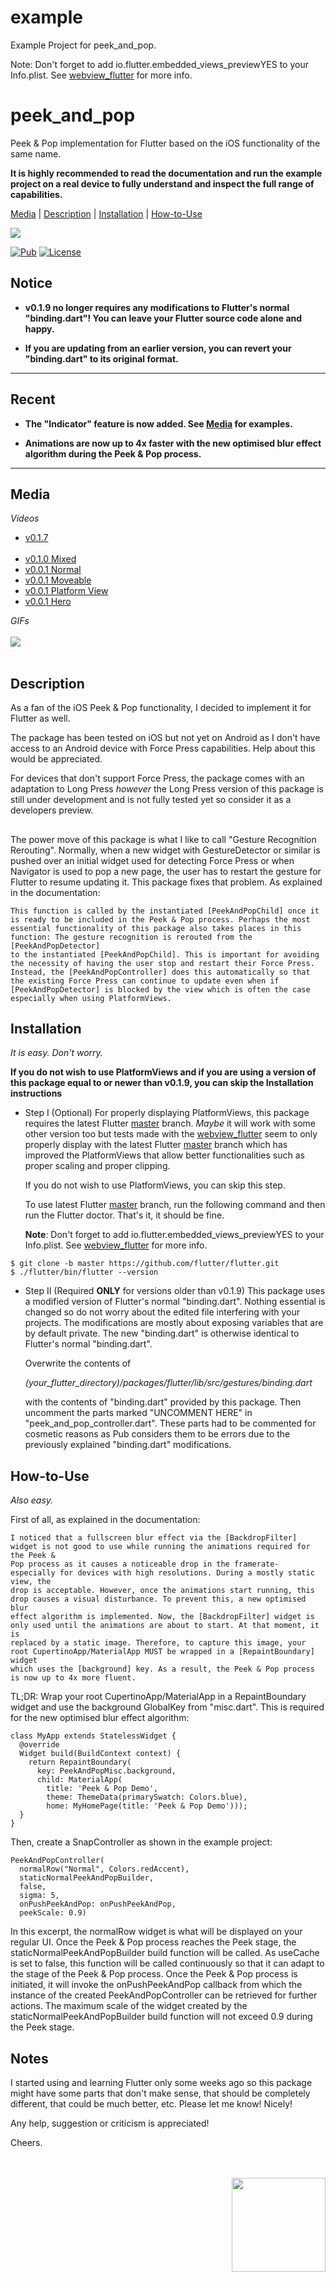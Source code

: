 # example

Example Project for peek_and_pop.

Note: Don't forget to add <key>io.flutter.embedded_views_preview</key><string>YES</string> to your Info.plist. See
[webview_flutter](https://pub.flutter-io.cn/packages/webview_flutter) for more info.


# peek_and_pop

Peek & Pop implementation for Flutter based on the iOS functionality of the same name.

**It is highly recommended to read the documentation and run the example project on a real device to fully understand and inspect the full range
 of capabilities.**

[Media](#media) | [Description](#description) | [Installation](#installation) | [How-to-Use](#howtouse)

<img src="https://img.shields.io/badge/Cosmos%20Software-Love%20Code-red"/>
<br>

[![Pub](https://img.shields.io/pub/v/peek_and_pop?color=g)](https://pub.dev/packages/peek_and_pop)
[![License](https://img.shields.io/github/license/aliyigitbireroglu/flutter-peek-and-pop?color=blue)](https://github.com/aliyigitbireroglu/flutter-peek-and-pop/blob/master/LICENSE)

## Notice
* **v0.1.9 no longer requires any modifications to Flutter's normal "binding.dart"! You can leave your Flutter source code alone and happy.** 
 
* **If you are updating from an earlier version, you can revert your "binding.dart" to its original format.** 
* * *

## Recent
* **The "Indicator" feature is now added. See [Media](#media) for examples.**

* **Animations are now up to 4x faster with the new optimised blur effect algorithm during the Peek & Pop process.**
* * *


<a name="media"></a>
## Media
*Videos*

* [v0.1.7](https://youtu.be/wOWCV7HJzwc)
<br><br>
* [v0.1.0 Mixed](https://youtu.be/G5QLwGtcb1I)
* [v0.0.1 Normal](https://youtu.be/PaEpU31z_7Q) 
* [v0.0.1 Moveable](https://youtu.be/3TjCFwHoOiE)
* [v0.0.1 Platform View](https://youtu.be/489YB-QuJ3k)
* [v0.0.1 Hero](https://youtu.be/36DAwnFKSKI)

*GIFs*
<br><br>
<img src="https://www.cosmossoftware.coffee/Common/Portfolio/GIFs/FlutterPeekAndPop.gif"/>
<br><br>


<a name="description"></a>
## Description
As a fan of the iOS Peek & Pop functionality, I decided to implement it for Flutter as well.

The package has been tested on iOS but not yet on Android as I don't have access to an Android device with Force Press capabilities. Help about this 
would be appreciated.

For devices that don't support Force Press, the package comes with an adaptation to Long Press *however* the Long Press version of this package is 
still under development and is not fully tested yet so consider it as a developers preview.

##
The power move of this package is what I like to call "Gesture Recognition Rerouting". Normally, when a new widget with GestureDetector or similar 
is pushed over an initial widget used for detecting Force Press or when Navigator is used to pop a new page, the user has to restart the gesture 
for Flutter to resume updating it. This package fixes that problem. As explained in the documentation:

```
This function is called by the instantiated [PeekAndPopChild] once it is ready to be included in the Peek & Pop process. Perhaps the most
essential functionality of this package also takes places in this function: The gesture recognition is rerouted from the [PeekAndPopDetector]
to the instantiated [PeekAndPopChild]. This is important for avoiding the necessity of having the user stop and restart their Force Press.
Instead, the [PeekAndPopController] does this automatically so that the existing Force Press can continue to update even when if
[PeekAndPopDetector] is blocked by the view which is often the case especially when using PlatformViews.
```


<a name="installation"></a>
## Installation
*It is easy. Don't worry.*

**If you do not wish to use PlatformViews and if you are using a version of this package equal to or newer than v0.1.9, you can skip the 
Installation instructions**  

* Step I (Optional)
For properly displaying PlatformViews, this package requires the latest Flutter [master](https://github.com/flutter/flutter) 
branch. *Maybe* it will work with some other version too but tests made with the [webview_flutter](https://pub.flutter-io.cn/packages/webview_flutter) 
seem to only properly display with the latest Flutter [master](https://github.com/flutter/flutter) branch which has improved the PlatformViews that 
allow better functionalities such as proper scaling and proper clipping.

    If you do not wish to use PlatformViews, you can skip this step.

    To use latest Flutter [master](https://github.com/flutter/flutter) branch, run the following command and then run the Flutter doctor. That's 
    it, it should  be fine.
    
    **Note**: Don't forget to add <key>io.flutter.embedded_views_preview</key><string>YES</string> to your Info.plist. See
    [webview_flutter](https://pub.flutter-io.cn/packages/webview_flutter) for more info.
    
```
$ git clone -b master https://github.com/flutter/flutter.git
$ ./flutter/bin/flutter --version
```

* Step II (Required **ONLY** for versions older than v0.1.9)
This package uses a modified version of Flutter's normal "binding.dart". Nothing essential is changed so do not worry about the edited file 
interfering with your projects. The modifications are mostly about exposing variables that are by default private. The new "binding.dart" is 
otherwise identical to Flutter's normal "binding.dart".

    Overwrite the contents of 

    *(your_flutter_directory)/packages/flutter/lib/src/gestures/binding.dart*

    with the contents of "binding.dart" provided by this package. Then uncomment the parts marked "UNCOMMENT HERE" in "peek_and_pop_controller.dart". 
    These parts had to be commented for cosmetic reasons as Pub considers them to be errors due to the previously explained "binding.dart" 
    modifications. 


<a name="howtouse"></a>
## How-to-Use
*Also easy.* 

First of all, as explained in the documentation:

```
I noticed that a fullscreen blur effect via the [BackdropFilter] widget is not good to use while running the animations required for the Peek &
Pop process as it causes a noticeable drop in the framerate- especially for devices with high resolutions. During a mostly static view, the
drop is acceptable. However, once the animations start running, this drop causes a visual disturbance. To prevent this, a new optimised blur
effect algorithm is implemented. Now, the [BackdropFilter] widget is only used until the animations are about to start. At that moment, it is
replaced by a static image. Therefore, to capture this image, your root CupertinoApp/MaterialApp MUST be wrapped in a [RepaintBoundary] widget
which uses the [background] key. As a result, the Peek & Pop process is now up to 4x more fluent.
```

TL;DR: Wrap your root CupertinoApp/MaterialApp in a RepaintBoundary widget and use the background GlobalKey from "misc.dart". This is required for 
the new optimised blur effect algorithm:

```
class MyApp extends StatelessWidget {
  @override
  Widget build(BuildContext context) {
    return RepaintBoundary(
      key: PeekAndPopMisc.background,
      child: MaterialApp(
        title: 'Peek & Pop Demo',
        theme: ThemeData(primarySwatch: Colors.blue),
        home: MyHomePage(title: 'Peek & Pop Demo')));
  }
}
```

Then, create a SnapController as shown in the example project:

```
PeekAndPopController(
  normalRow("Normal", Colors.redAccent), 
  staticNormalPeekAndPopBuilder, 
  false,
  sigma: 5, 
  onPushPeekAndPop: onPushPeekAndPop, 
  peekScale: 0.9)
```

In this excerpt, the normalRow widget is what will be displayed on your regular UI. Once the Peek & Pop process reaches the Peek stage, the 
staticNormalPeekAndPopBuilder build function will be called. As useCache is set to false, this function will be called continuously so that it can 
adapt to the stage of the Peek & Pop process. Once the Peek & Pop process is initiated, it will invoke the onPushPeekAndPop callback from which the
instance of the created PeekAndPopController can be retrieved for further actions. The maximum scale of the widget created by the  
staticNormalPeekAndPopBuilder build function  will not exceed 0.9 during the Peek stage.


## Notes
I started using and learning Flutter only some weeks ago so this package might have some parts that don't make sense, that should be completely 
different, that could be much better, etc. Please let me know! Nicely! 

Any help, suggestion or criticism is appreciated! 

Cheers.

<br><br>
<img align="right" src="https://www.cosmossoftware.coffee/Common/Images/CosmosSoftwareIconTransparent.png" width="150" height="150"/>
<br><br>
